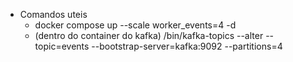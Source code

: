 * Comandos uteis
  * docker compose up --scale worker_events=4 -d
  * (dentro do container do kafka) /bin/kafka-topics --alter --topic=events --bootstrap-server=kafka:9092 --partitions=4